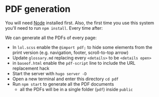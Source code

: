 # PDF generation

You will need [Node](https://nodejs.org/en/) installed first. Also, the first time you use this system you'll need to run `npm install`. Every time after:

We can generate all the PDFs of every page:

- In `lol.scss` enable the `@import pdf;` to hide some elements from the print version (e.g. navigation, footer, scroll-to-top arrow)
- Update `glossary.md` replacing every `<details>` to be `<details open>`
- in `baseof.html` enable the `pdf-script` line to include the URL replacement hack
- Start the server with `hugo server -D`
- Open a new terminal and enter this directory `cd pdf`
- Run `npm start` to generate all the PDF documents
  - all the PDFs will be in a single folder (`pdf`) inside `public`
